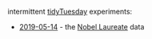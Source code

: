 intermittent [tidyTuesday](https://github.com/dataknut/tidytuesday) experiments:
 
 * [2019-05-14](2019-05-14.html) - the [Nobel Laureate](https://github.com/rfordatascience/tidytuesday/tree/master/data/2019/2019-05-14) data
